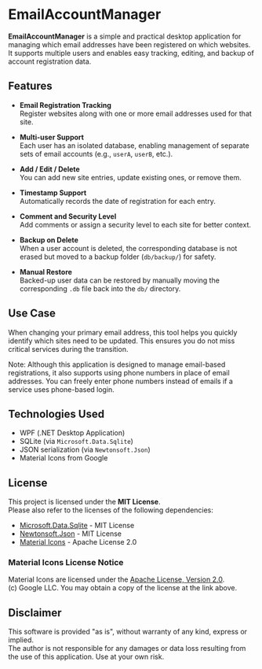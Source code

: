 # EmailAccountManager

**EmailAccountManager** is a simple and practical desktop application for managing which email addresses have been registered on which websites. 
It supports multiple users and enables easy tracking, editing, and backup of account registration data.

## Features

- **Email Registration Tracking**  
  Register websites along with one or more email addresses used for that site.

- **Multi-user Support**  
  Each user has an isolated database, enabling management of separate sets of email accounts (e.g., `userA`, `userB`, etc.).

- **Add / Edit / Delete**  
  You can add new site entries, update existing ones, or remove them.

- **Timestamp Support**  
  Automatically records the date of registration for each entry.

- **Comment and Security Level**  
  Add comments or assign a security level to each site for better context.

- **Backup on Delete**  
  When a user account is deleted, the corresponding database is not erased but moved to a backup folder (`db/backup/`) for safety.

- **Manual Restore**  
  Backed-up user data can be restored by manually moving the corresponding `.db` file back into the `db/` directory.

## Use Case

When changing your primary email address, this tool helps you quickly identify which sites need to be updated. 
This ensures you do not miss critical services during the transition.

Note: Although this application is designed to manage email-based registrations, 
it also supports using phone numbers in place of email addresses.
You can freely enter phone numbers instead of emails if a service uses phone-based login.

## Technologies Used

- WPF (.NET Desktop Application)
- SQLite (via `Microsoft.Data.Sqlite`)
- JSON serialization (via `Newtonsoft.Json`)
- Material Icons from Google

## License

This project is licensed under the **MIT License**.  
Please also refer to the licenses of the following dependencies:

- [Microsoft.Data.Sqlite](https://github.com/dotnet/efcore) - MIT License  
- [Newtonsoft.Json](https://www.newtonsoft.com/json) - MIT License  
- [Material Icons](https://fonts.google.com/icons) - Apache License 2.0

### Material Icons License Notice

Material Icons are licensed under the [Apache License, Version 2.0](http://www.apache.org/licenses/LICENSE-2.0).  
(c) Google LLC. You may obtain a copy of the license at the link above.

## Disclaimer

This software is provided "as is", without warranty of any kind, express or implied.  
The author is not responsible for any damages or data loss resulting from the use of this application.
Use at your own risk.


